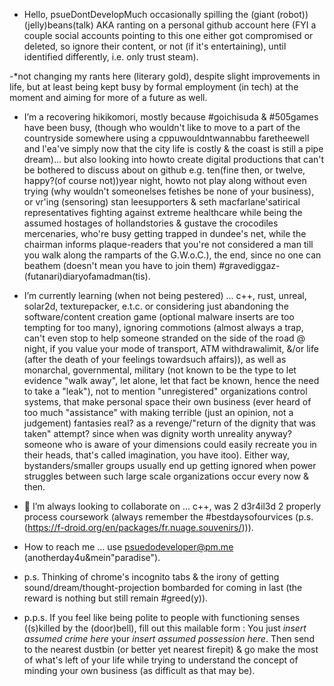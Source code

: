 - Hello, psueDontDevelopMuch occasionally spilling the (giant (robot)) (jelly)beans(talk) AKA ranting on a personal github account here (FYI a couple social accounts pointing to this one either got compromised or deleted, so ignore their content, or not (if it's entertaining), until identified differently, i.e. only trust steam).

-*not changing my rants here (literary gold), despite slight improvements in life, but at least being kept busy by formal employment (in tech) at the moment and aiming for more of a future as well.

- I’m a recovering hikikomori, mostly because #goichisuda & #505games have been busy, (though who wouldn't like to move to a part of the countryside somewhere using a cppuwouldntwannabbu faretheewell and l'ea've simply now that the city life is costly & the coast is still a pipe dream)... but also looking into howto create digital productions that can't be bothered to discuss about on github e.g. ten(fine then, or twelve, happy?(of course not))year night, howto not play along without even trying (why wouldn't someonelses fetishes be none of your business), or vr'ing (sensoring) stan leesupporters & seth macfarlane'satirical representatives fighting against extreme healthcare while being the assumed hostages of hollandstories & gustave the crocodiles mercenaries, who're busy getting trapped in dundee's net, while the chairman informs plaque-readers that you're not considered a man till you walk along the ramparts of the G.W.o.C.), the end, since no one can beathem (doesn't mean you have to join them) #gravediggaz-(futanari)diaryofamadman(tis).

- I’m currently learning (when not being pestered) ... c++, rust, unreal, solar2d, texturepacker, e.t.c. or considering just abandoning the software/content creation game (optional malware inserts are too tempting for too many), ignoring commotions (almost always a trap, can't even stop to help someone stranded on the side of the road @ night, if you value your mode of transport, ATM withdrawalimit, &/or life (after the death of your feelings towardsuch affairs)), as well as monarchal, governmental, military (not known to be the type to let evidence "walk away", let alone, let that fact be known, hence the need to take a "leak"), not to mention "unregistered" organizations control systems, that make personal space their own business (ever heard of too much "assistance" with making terrible (just an opinion, not a judgement) fantasies real? as a revenge/"return of the dignity that was taken" attempt? since when was dignity worth unreality anyway? someone who is aware of your dimensions could easily recreate you in their heads, that's called imagination, you have itoo). Either way, bystanders/smaller groups usually end up getting ignored when power struggles between such large scale organizations occur every now & then.

- 💞️ I’m always looking to collaborate on ... c++, was 2 d3r4il3d 2 properly process coursework (always remember the #bestdaysofourvices (p.s.(https://f-droid.org/en/packages/fr.nuage.souvenirs/))).

- How to reach me ... use psuedodeveloper@pm.me (anotherday4u&mein"paradise").

- p.s. Thinking of chrome's incognito tabs & the irony of getting sound/dream/thought-projection bombarded for coming in last (the reward is nothing but still remain #greed(y)).

- p.p.s. If you feel like being polite to people with functioning senses ((s)killed by the (door)bell), fill out this mailable form : You just *insert assumed crime here* your *insert assumed possession here*. Then send to the nearest dustbin (or better yet nearest firepit) & go make the most of what's left of your life while trying to understand the concept of minding your own business (as difficult as that may be).

<!---
psueDoDeveloper/psueDoDeveloper is a ✨ special ✨ repository because its `README.md` (this file) appears on your GitHub profile.
You can click the Preview link to take a look at your changes.
--->
